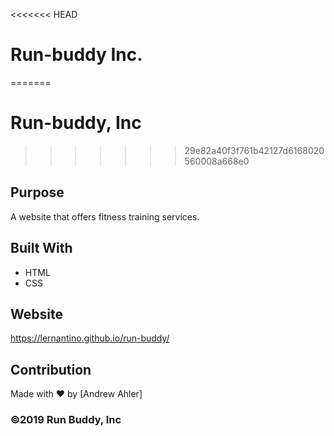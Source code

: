 <<<<<<< HEAD
# Run-buddy Inc.
=======
# Run-buddy, Inc
>>>>>>> 29e82a40f3f761b42127d6168020560008a668e0
## Purpose
A website that offers fitness training services.

## Built With
* HTML
* CSS

## Website
https://lernantino.github.io/run-buddy/

## Contribution
Made with ❤️ by [Andrew Ahler]

### ©️2019 Run Buddy, Inc 
